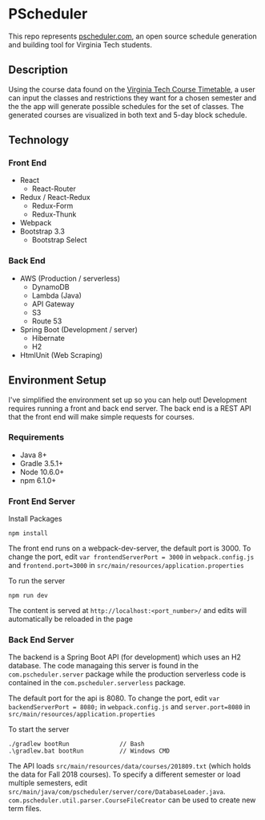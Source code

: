 # PScheduler

This repo represents [pscheduler.com](http://pscheduler.com/), an open source schedule generation and building tool for Virginia Tech students.

## Description

Using the course data found on the [Virginia Tech Course Timetable](https://banweb.banner.vt.edu/ssb/prod/HZSKVTSC.P_DispRequest),
a user can input the classes and restrictions they want for a chosen semester and the the app will generate possible schedules for the set of classes.
The generated courses are visualized in both text and 5-day block schedule.

## Technology

### Front End

* React
  * React-Router
* Redux / React-Redux
  * Redux-Form
  * Redux-Thunk
* Webpack
* Bootstrap 3.3
  * Bootstrap Select

### Back End

* AWS (Production / serverless)
  * DynamoDB
  * Lambda (Java)
  * API Gateway
  * S3
  * Route 53
* Spring Boot (Development / server)
  * Hibernate
  * H2
* HtmlUnit (Web Scraping)

## Environment Setup

I've simplified the environment set up so you can help out! Development requires running a front and back end server. The back end is a REST API that the front end will make simple requests for courses.

### Requirements

* Java 8+
* Gradle 3.5.1+
* Node 10.6.0+
* npm 6.1.0+

### Front End Server

Install Packages

```
npm install
```

The front end runs on a webpack-dev-server, the default port is 3000.
To change the port, edit `var frontendServerPort = 3000` in `webpack.config.js` and `frontend.port=3000` in `src/main/resources/application.properties`

To run the server
```
npm run dev
```

The content is served at `http://localhost:<port_number>/` and edits will automatically be reloaded in the page

### Back End Server

The backend is a Spring Boot API (for development) which uses an H2 database.
The code managaing this server is found in the `com.pscheduler.server` package while the production serverless code is contained in the `com.pscheduler.serverless` package.

The default port for the api is 8080. To change the port, edit `var backendServerPort = 8080;` in `webpack.config.js` and `server.port=8080` in `src/main/resources/application.properties`

To start the server
```
./gradlew bootRun              // Bash
.\gradlew.bat bootRun          // Windows CMD
```

The API loads `src/main/resources/data/courses/201809.txt` (which holds the data for Fall 2018 courses). To specify a different semester or load multiple semesters, edit `src/main/java/com/pscheduler/server/core/DatabaseLoader.java`.
`com.pscheduler.util.parser.CourseFileCreator` can be used to create new term files.

